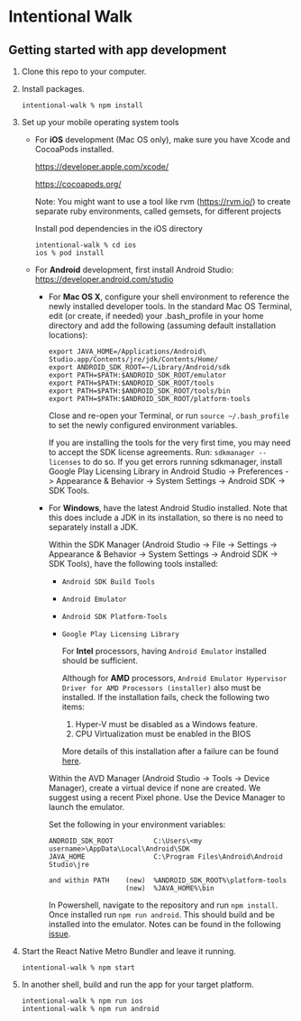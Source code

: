 # Intentional Walk

## Getting started with app development

1. Clone this repo to your computer.

2. Install packages.
   ```
   intentional-walk % npm install
   ```

3. Set up your mobile operating system tools

   - For **iOS** development (Mac OS only), make sure you have Xcode and CocoaPods installed.

      https://developer.apple.com/xcode/

      https://cocoapods.org/

      Note: You might want to use a tool like rvm (https://rvm.io/) to
      create separate ruby environments, called gemsets, for different projects

      Install pod dependencies in the iOS directory
      ```
      intentional-walk % cd ios
      ios % pod install
      ```

   - For **Android** development, first install Android Studio: https://developer.android.com/studio

      - For **Mac OS X**, configure your shell environment to reference the newly installed
         developer tools. In the standard Mac OS Terminal, edit (or create, if needed)
         your .bash_profile in your home directory and add the following (assuming
         default installation locations):

         ```
         export JAVA_HOME=/Applications/Android\ Studio.app/Contents/jre/jdk/Contents/Home/
         export ANDROID_SDK_ROOT=~/Library/Android/sdk
         export PATH=$PATH:$ANDROID_SDK_ROOT/emulator
         export PATH=$PATH:$ANDROID_SDK_ROOT/tools
         export PATH=$PATH:$ANDROID_SDK_ROOT/tools/bin
         export PATH=$PATH:$ANDROID_SDK_ROOT/platform-tools
         ```

         Close and re-open your Terminal, or run ```source ~/.bash_profile``` to
         set the newly configured environment variables.

         If you are installing the tools for the very first time, you may need to
         accept the SDK license agreements. Run: ```sdkmanager --licenses```
         to do so. If you get errors running sdkmanager, install Google Play Licensing Library
         in Android Studio -> Preferences -> Appearance & Behavior -> System Settings -> Android SDK
         -> SDK Tools.

      - For **Windows**, have the latest Android Studio installed. Note that this does include a JDK in its 
         installation, so there is no need to separately install a JDK.
         
         Within the SDK Manager (Android Studio -> File -> Settings -> Appearance & Behavior -> 
         System Settings -> Android SDK -> SDK Tools), have the following tools installed: 
         - `Android SDK Build Tools `
         - `Android Emulator `
         - `Android SDK Platform-Tools `
         - `Google Play Licensing Library `

            For **Intel** processors, having `Android Emulator` installed should be sufficient. 
            
            Although for **AMD** processors, `Android Emulator Hypervisor Driver for AMD Processors (installer)` also 
            must be installed. If the installation fails, check the following two items:
            1. Hyper-V must be disabled as a Windows feature.
            2. CPU Virtualization must be enabled in the BIOS
            
            More details of this installation after a failure can be found [here](https://github.com/google/android-emulator-hypervisor-driver-for-amd-processors/issues/10).

         Within the AVD Manager (Android Studio -> Tools -> Device Manager), create a virtual device if none are created.
         We suggest using a recent Pixel phone. Use the Device Manager to launch the emulator.

         Set the following in your environment variables:

         ```
         ANDROID_SDK_ROOT          C:\Users\<my username>\AppData\Local\Android\SDK
         JAVA_HOME                 C:\Program Files\Android\Android Studio\jre

         and within PATH    (new)  %ANDROID_SDK_ROOT%\platform-tools
                            (new)  %JAVA_HOME%\bin
         ```

         In Powershell, navigate to the repository and run `npm install`. Once installed run `npm run android`.
         This should build and be installed into the emulator. Notes can be found in the following 
         [issue](https://github.com/sfbrigade/intentional-walk/issues/204).

4. Start the React Native Metro Bundler and leave it running.
   ```
   intentional-walk % npm start
   ```

5. In another shell, build and run the app for your target platform.
   ```
   intentional-walk % npm run ios
   intentional-walk % npm run android
   ```
